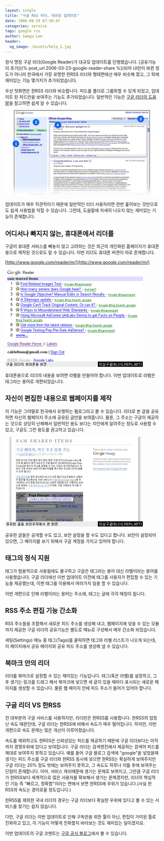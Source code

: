 ```yaml
---
layout: single
title: "구글 RSS 리더, 대규모 업데이트"
date: 2006-09-29 07:50:47
categories: service
tags: google rss
author: Samgu Lee
header:
  og_image: /assets/help_1.jpg
---
```


정식 명칭 구글 리더(Google Reader)가 대규모 업데이트를 단행했습니다. [공유기능이 추가]({% post_url 2006-03-23-google-reader-share %})되어 UI만이 바뀐 정도가 아니라 한국에서 가장 유명한 한RSS 리더와 형태면에선 매우 비슷해 졌고, 그 외에 재미있는 기능 몇가지가 추가되었습니다.

우선 첫화면은 한RSS 리더와 비슷합니다. 피드를 폴더로 그룹화할 수 있게 되었고, 업데이트 된 피드만을 보여주는 기능도 추가되었습니다. 일반적인 기능은 [구글 리더의 도움말](http://www.google.com/help/reader/help.html)을 참고하면 쉽게 알 수 있습니다.

![구글 리더 도움말 그림](/assets/help_1.jpg)

업데이트가 매우 직관적이기 때문에 일반적인 리더 사용자라면 한번 훑어보는 것만으로도 쉽게 사용법을 익힐 수 있습니다. 그런데, 도움말에 자세히 나오지 않는 재미있는 기능이 존재합니다.

## 어디서나 빠지지 않는, 휴대폰에서 리더를

구글이 휴대폰 서비스를 빼놓지 않고 고려하는 것은 최근의 개인화된 홈페이지가 휴대폰용으로 제작된 것으로도 알 수 있습니다. 이번 리더도 휴대폰 버젼이 따로 존재합니다.

[http://www.google.com/reader/m/](http://www.google.com/reader/m/)

![구글 리더 모바일](/assets/google_reader_mobile.jpg)

휴대폰용으로 리더의 내용을 보려면 라벨을 만들어야 합니다. 이번 업데이트로 라벨은 태그라는 용어로 개편되었습니다.

## 자신이 편집한 내용으로 웹페이지를 제작

이 기능은 그야말로 한국에서 유행하는 펌로그라고 볼 수 있습니다. 리더로 본 글을 공유하면 자신의 웹페이지 주소에 공유된 글만을 보여줍니다. 물론, 그 주소는 구글이 제공하는 것으로 상당히 난해해서 일반적인 용도 보다는 지인에게 알려주는 정도로 사용할 수 있고, 구글도 그런 용도를 권고하고 있습니다.

![공유한 글을 웹에서](/assets/reader_with_web.jpg)

공유한 글들은 공개할 수도 있고, 보안 설정을 할 수도 있다고 합니다. 보안이 설정되어 있으면, 그 페이지를 보기 위해서 구글 계정을 가지고 있어야 합니다.

## 태그의 정식 지원

태그가 범용적으로 사용됨에도 불구하고 구글은 태그라는 용어 대신 라벨이라는 용어를 사용했습니다. 구글 리더에선 이번 업데이트 이전에 태그를 사용자가 편집할 수 있는 기능을 제공했는데, 이젠 태그를 이용해서 여러가지 일을 할 수 있습니다.

이번 개편으로 인해 라벨이라는 용어는 주소에, 태그는 글에 각각 매칭이 됩니다.

## RSS 주소 편집 기능 간소화

RSS 주소들을 조합해서 새로운 피드 주소를 생성해 내고, 웹페이지에 넣을 수 있는 모듈까지 제공한 구글 리더의 공유기능은 별도로 메뉴로 구성해서 매우 간소화 되었습니다.

세팅(Settings) 메뉴 중 태그(Tags)를 클릭하면 태그와 라벨 리스트가 나오게 되는데, 이 페이지에서 공유 페이지와 공유 피드 주소를 생성해 낼 수 있습니다.

## 북마크 안의 리더

리더를 북마크로 설정할 수 있는 재미있는 기능입니다. 태그(혹은 라벨)를 설정하고, 그 후 생기는 링크를 드래그 해서 북마크에 넣으면 새 글이 있을 때마다 표시되는 새로운 페이지를 생성할 수 있습니다. 물론 웹 페이지 안에 피드 주소가 들어가 있어야 합니다.

## 구글 리더 VS 한RSS

전 대부분의 구글 서비스를 사용하지만, 리더만은 한RSS를 사용합니다. 한RSS의 엄청난 속도 때문인데, 구글 리더는 한RSS에 비해서 속도가 매우 떨어집니다. 하지만, 이번 개편으로 속도 문제는 많은 개선이 이루어졌습니다.

속도를 제외하고도 한RSS은 신뢰성있는 피드를 제공하기 때문에 구글 리더보다는 아직까지 경쟁우위에 있다고 보여집니다. 구글 리더는 검색엔진에서 제공하는 검색어 피드를 제대로 보여주지 못하고 있습니다. 예를 들어 구글 블로그 검색에 "google"을 넣었을때 생기는 피드 주소를 구글 리더와 한RSS 동시에 넣으면 한RSS는 확실하게 보여주지만 구글 리더는 20% 정도 밖에는 보여주지 못하고, 그 속도도 하루나 이틀 후에 보여주는 단점이 존재합니다. 아마, 서비스 캐쉬때문에 생기는 문제로 보여지고, 그만큼 구글 리더가 한RSS보다 세계적으로 많은 사용자를 확보해서 생기는 문제겠지만, 리더의 핵심적인 기능 즉 "빠르고, 정확함"이라는 면에서 보면 한RSS에 우위가 있습니다.(사실 한RSS의 속도는 경이로울 정도입니다.)

한RSS를 제외한 국내 리더의 경우는 구글 리더보다 확실한 우위에 있다고 볼 수 있는 서비스를 찾기는 쉽지 않습니다.

다만, 구글 리더는 이번 업데이트로 인해 구독만을 위한 툴이 아닌, 편집이 가미된 툴로 진화하고 있고, 이 기능이 어떻게 진화할지 바라보는 것도 재미있는 일이겠지요.

이번 업데이트의 구글 코멘트는 [구글 공식 블로그](http://googlereader.blogspot.com/2006/09/something-looks-different.html)에서 볼 수 있습니다.
